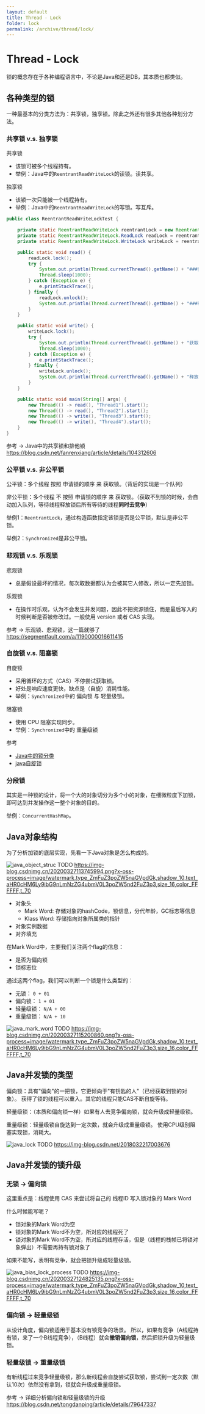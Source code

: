 ```yaml
---
layout: default
title: Thread - Lock
folder: lock
permalink: /archive/thread/lock/
---
```


# Thread - Lock

锁的概念存在于各种编程语言中，不论是Java和还是DB，其本质也都类似。

## 各种类型的锁

一种最基本的分类方法为：共享锁，独享锁。除此之外还有很多其他各种划分方法。

### 共享锁 v.s. 独享锁

共享锁
- 该锁可被多个线程持有。
- 举例：Java中的`ReentrantReadWriteLock`的读锁。读共享。

独享锁
- 该锁一次只能被一个线程持有。
- 举例：Java中的`ReentrantReadWriteLock`的写锁。写互斥。

~~~ java
public class ReentrantReadWriteLockTest {

    private static ReentrantReadWriteLock reentrantLock = new ReentrantReadWriteLock();
    private static ReentrantReadWriteLock.ReadLock readLock = reentrantLock.readLock();
    private static ReentrantReadWriteLock.WriteLock writeLock = reentrantLock.writeLock();

    public static void read() {
        readLock.lock();
        try {
            System.out.println(Thread.currentThread().getName() + "###获取读锁，开始执行");
            Thread.sleep(1000);
        } catch (Exception e) {
            e.printStackTrace();
        } finally {
            readLock.unlock();
            System.out.println(Thread.currentThread().getName() + "###释放读锁");
        }
    }

    public static void write() {
        writeLock.lock();
        try {
            System.out.println(Thread.currentThread().getName() + "获取写锁，开始执行");
            Thread.sleep(1000);
        } catch (Exception e) {
            e.printStackTrace();
        } finally {
            writeLock.unlock();
            System.out.println(Thread.currentThread().getName() + "释放写锁");
        }
    }

    public static void main(String[] args) {
        new Thread(() -> read(), "Thread1").start();
        new Thread(() -> read(), "Thread2").start();
        new Thread(() -> write(), "Thread3").start();
        new Thread(() -> write(), "Thread4").start();
    }
}
~~~

参考 -> Java中的共享锁和排他锁 <https://blog.csdn.net/fanrenxiang/article/details/104312606>

### 公平锁 v.s. 非公平锁

公平锁：多个线程 按照 申请锁的顺序 来 获取锁。（背后的实现是一个队列）

非公平锁：多个线程 不 按照 申请锁的顺序 来 获取锁。（获取不到锁的时候，会自动加入队列，等待线程释放锁后所有等待的线程**同时去竞争**）

举例1：`ReentrantLock`，通过构造函数指定该锁是否是公平锁，默认是非公平锁。

举例2：`Synchronized`是非公平锁。

### 悲观锁 v.s. 乐观锁

悲观锁
- 总是假设最坏的情况，每次取数据都认为会被其它人修改，所以一定先加锁。

乐观锁
- 在操作时乐观，认为不会发生并发问题，因此不把资源锁住，而是最后写入的时候判断是否被修改过。一般使用 version 或者 CAS 实现。

参考 -> 乐观锁、悲观锁，这一篇就够了 <https://segmentfault.com/a/1190000016611415>

### 自旋锁 v.s. 阻塞锁

自旋锁
- 采用循环的方式（CAS）不停尝试获取锁。
- 好处是响应速度更快，缺点是（自旋）消耗性能。
- 举例：`Synchronized`中的 偏向锁 与 轻量级锁。

阻塞锁
- 使用 CPU 阻塞实现同步。
- 举例：`Synchronized`中的 重量级锁

参考
- [Java中的锁分类](https://www.cnblogs.com/qifengshi/p/6831055.html)
- [java自旋锁](http://ifeve.com/java_lock_see1)

### 分段锁

其实是一种锁的设计，将一个大的对象切分为多个小的对象，在细微粒度下加锁，即可达到并发操作这一整个对象的目的。

举例：`ConcurrentHashMap`。

## Java对象结构

为了分析加锁的底层实现，先看一下Java对象是怎么构成的。

![java_object_struc](img/java_object_struc.PNG)
TODO
https://img-blog.csdnimg.cn/20200327113745994.png?x-oss-process=image/watermark,type_ZmFuZ3poZW5naGVpdGk,shadow_10,text_aHR0cHM6Ly9ibG9nLmNzZG4ubmV0L3poZW5nd2FuZ3p3,size_16,color_FFFFFF,t_70

- 对象头
  - Mark Word: 存储对象的hashCode，锁信息，分代年龄，GC标志等信息
  - Klass Word: 存储指向对象所属类的指针
- 对象实例数据
- 对齐填充

在Mark Word中，主要我们关注两个flag的信息：
- 是否为偏向锁
- 锁标志位

通过这两个flag，我们可以判断一个锁是什么类型的：
- 无锁： `0 + 01`
- 偏向锁： `1 + 01`
- 轻量级锁： `N/A + 00`
- 重量级锁： `N/A + 10`

![java_mark_word](img/java_mark_word.PNG)
TODO
https://img-blog.csdnimg.cn/20200327115200860.png?x-oss-process=image/watermark,type_ZmFuZ3poZW5naGVpdGk,shadow_10,text_aHR0cHM6Ly9ibG9nLmNzZG4ubmV0L3poZW5nd2FuZ3p3,size_16,color_FFFFFF,t_70

## Java并发锁的类型

偏向锁：具有"偏向"的一把锁，它更倾向于"有钥匙的人"（已经获取到锁的对象）。
获得了锁的线程可以重入。其它的线程只能CAS不断自旋等待。

轻量级锁：（本质和偏向锁一样）如果有人去竞争偏向锁，就会升级成轻量级锁。

重量级锁：轻量级锁自旋达到一定次数，就会升级成重量级锁。
使用CPU级别阻塞实现锁，消耗大。

![java_lock](img/java_lock.PNG)
TODO
https://img-blog.csdn.net/2018032217003676

## Java并发锁的锁升级

### 无锁 -> 偏向锁

这里重点是：线程使用 CAS 来尝试将自己的 线程ID 写入锁对象的 Mark Word

什么时候能写呢？
- 锁对象的Mark Word为空
- 锁对象的Mark Word不为空，所对应的线程死了
- 锁对象的Mark Word不为空，所对应的线程存活，但是（线程的栈帧已将锁对象弹出）不需要再持有锁对象了

如果不能写，表明有竞争，就会把锁升级成轻量级锁。

![java_bias_lock_process](img/java_bias_lock_process.PNG)
TODO
https://img-blog.csdnimg.cn/20200327124825135.png?x-oss-process=image/watermark,type_ZmFuZ3poZW5naGVpdGk,shadow_10,text_aHR0cHM6Ly9ibG9nLmNzZG4ubmV0L3poZW5nd2FuZ3p3,size_16,color_FFFFFF,t_70

### 偏向锁 -> 轻量级锁

从设计角度，偏向锁适用于基本没有锁竞争的场景。
所以，如果有竞争（A线程持有锁，来了一个B线程竞争），（B线程）就会**撤销偏向锁**，然后把锁升级为轻量级锁。

### 轻量级锁 -> 重量级锁

有新线程过来竞争轻量级锁，那么新线程会自旋尝试获取锁，尝试到一定次数（默认10次）依然没有拿到，锁就会升级成重量级锁。

参考 -> 详细分析偏向锁和轻量级锁的升级 <https://blog.csdn.net/tongdanping/article/details/79647337>
